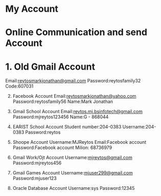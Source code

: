 # My Account

# Online Communication and send Account
# 1. Old Gmail Account
Email:reytosmarkjonathan@gmail.com
Password:reytosfamily32
Code:607031

2. Facebook Account
Email:reytosmarkjonathan@yahoo.com
Password:reytosfamily56
Name:Mark Jonathan

3. Gmail School Account
Email:reytos.mj.bsinfotech@gmail.com
Password:mjreytos123456
Name:G - 868044

4. EARIST School Account
Student number:204-0383
Username:204-0383
Password:reytos

5. Shoope Account
Username:MJReytos
Email:Facebook account 
Password:Facebook account 
Milion: 68736979

6. Gmail Work/Ojt Account
Username:mjreytos@gmail.com
Password:mjreytos456

7. Gmail Games Account
Username:mjuser299@gmail.com
Password:mjuser123

8. Oracle Database Account
Username:sys
Password:12345